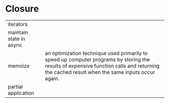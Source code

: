# Closure

|  |  |
| :--- | :--- |
| iterators |  |
| maintain state in async |  |
| memoize | an optimization technique used primarily to speed up computer programs by storing the results of expensive function calls and returning the cached result when the same inputs occur again. |
| partial application |  |


